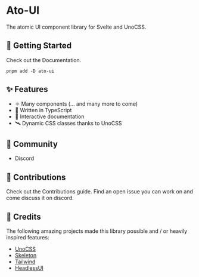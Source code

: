 # Ato-UI

The atomic UI component library for Svelte and UnoCSS.

## 🚀 Getting Started

Check out the Documentation.

```shell
pnpm add -D ato-ui
```

## ✨ Features
- ⚛️ Many components (... and many more to come)
- 🎯 Written in TypeScript
- 🎪 Interactive documentation
- 🛰️ Dynamic CSS classes thanks to UnoCSS

## 👋 Community
- Discord

## 🔑 Contributions

Check out the Contributions guide. Find an open issue you can work on and come discuss it on discord.

## 🌸 Credits

The following amazing projects made this library possible and / or heavily inspired features:

- [UnoCSS](https://github.com/unocss/unocss)
- [Skeleton](https://github.com/skeletonlabs/skeleton)
- [Tailwind](https://github.com/tailwindlabs/tailwindcss)
- [HeadlessUI](https://github.com/CaptainCodeman/svelte-headlessui)